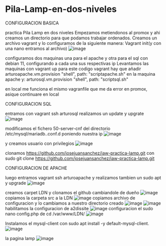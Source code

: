 # Pila-Lamp-en-dos-niveles

CONFIGURACION BASICA 

practica Pila Lamp en dos niveles
Empezamos metiendonos al promox y ahi creamos un directorio para que podamos trabajar ordenados.
Creamos un archivo vagrant y lo configuramos de la siguiente manera: Vagrant init(y con una nano entramos al archivo)
![image](https://github.com/ArturoLucero28/Pila-Lamp-en-dos-niveles/assets/146435794/4ffeefbd-62f6-4077-b262-5ace5af9e7cc)

configuramos dos maquinas una para el apache y otra para el sql con debian 11, configurando a cada una sus respectivas ip
Levantamos las maquinas con vagrant up
para este codigo vagrant hay que añadir
 arturoapache.vm.provision "shell", path: "scriptapache.sh" 
 en la maquina apache y:
  arturosql.vm.provision "shell", path: "scriptsql.sh"

en local me funciona el mismo vagranfile que me da error en promox, asique continuare en local

CONFIGURACION SQL
 
entramos con vagrant ssh arturosql
realizamos un update y upgrate
![image](https://github.com/ArturoLucero28/Pila-Lamp-en-dos-niveles/assets/146435794/33ec4f1c-eec2-4a04-9803-2bc93db101f1)

modificamos el fichero 50-server-cnf del directorio /etc/mysql/mariadb..conf.d poniendo nuestra ip
![image](https://github.com/ArturoLucero28/Pila-Lamp-en-dos-niveles/assets/146435794/039ca1b1-429a-4ca2-88be-84e8785eecff)

y creamos usuario con privilegios
![image](https://github.com/ArturoLucero28/Pila-Lamp-en-dos-niveles/assets/146435794/455ff8a4-5a2e-4827-8269-07531091f561)


clonamos https://github.com/josejuansanchez/iaw-practica-lamp.git con sudo git clone https://github.com/josejuansanchez/iaw-practica-lamp.git

CONFIGURACION DE APACHE

luego entramos vagrant ssh arturoapache y realizamos tambien un sudo apt y upgrade
![image](https://github.com/ArturoLucero28/Pila-Lamp-en-dos-niveles/assets/146435794/b228c6b8-43a5-4fdb-bf96-79f23008b0bd)

creamos carpet LDN y clonamos el github cambiandole de dueño
![image](https://github.com/ArturoLucero28/Pila-Lamp-en-dos-niveles/assets/146435794/d3835f29-25a0-4712-8c93-825b19c835af)
copiamos  la carpeta src a la LDN
![image](https://github.com/ArturoLucero28/Pila-Lamp-en-dos-niveles/assets/146435794/28f8e370-a148-4416-8bd8-afb0b1ecc93a)
copiamos archivo de configuracion y lo cambiamos a nuestro directorio creado
![image](https://github.com/ArturoLucero28/Pila-Lamp-en-dos-niveles/assets/146435794/39528152-8e8c-4ad4-8146-858762fdfd6d)
![image](https://github.com/ArturoLucero28/Pila-Lamp-en-dos-niveles/assets/146435794/1ed00256-2f8a-4ec8-aa1c-b53bdfbf0df1)
habilitamos la configuracion de a2dissite
![image](https://github.com/ArturoLucero28/Pila-Lamp-en-dos-niveles/assets/146435794/725379c8-3016-43fb-8bfb-96793e2e54ec)
configuracion el sudo nano config.php de cd /var/www/LDN/
![image](https://github.com/ArturoLucero28/Pila-Lamp-en-dos-niveles/assets/146435794/b1aa8941-69f2-419c-ab41-9668bf23aec5)

Instalamos el mysql-client con sudo apt install -y default-mysql-client.
![image](https://github.com/ArturoLucero28/Pila-Lamp-en-dos-niveles/assets/146435794/3e691efb-723f-49d6-811c-54dae42c9a04)

la pagina lamp
![image](https://github.com/ArturoLucero28/Pila-Lamp-en-dos-niveles/assets/146435794/2a51a9bd-707d-4576-bc50-5b970bbdcec3)


